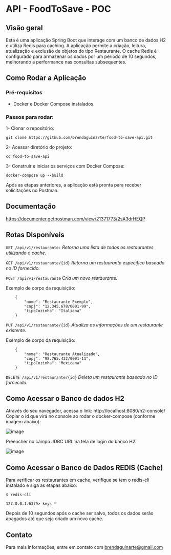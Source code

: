 # API - FoodToSave - POC

## Visão geral
Esta é uma aplicação Spring Boot que interage com um banco de dados H2 e utiliza Redis para caching. A aplicação permite a criação, leitura, atualização e exclusão de objetos do tipo Restaurante. O cache Redis é configurado para armazenar os dados por um período de 10 segundos, melhorando a performance nas consultas subsequentes.

## Como Rodar a Aplicação
### Pré-requisitos
* Docker e Docker Compose instalados.

### Passos para rodar:

1- Clonar o repositório:

    git clone https://github.com/brendaguinarte/food-to-save-api.git

2- Acessar diretório do projeto:
   
    cd food-to-save-api

3- Construir e iniciar os serviços com Docker Compose:

    docker-compose up --build

Após as etapas anteriores, a aplicação está pronta para receber solicitações no Postman.

## Documentação

https://documenter.getpostman.com/view/21371773/2sA3drHEQP

## Rotas Disponíveis

`GET /api/v1/restaurante:` _Retorna uma lista de todos os restaurantes utilizando o cache._

`GET /api/v1/restaurante/{id}` _Retorna um restaurante específico baseado no ID fornecido._

`POST /api/v1/restaurante` _Cria um novo restaurante._

Exemplo de corpo da requisição: 
    
        {
            "nome": "Restaurante Exemplo",
            "cnpj": "12.345.678/0001-99",
            "tipoCozinha": "Italiana"
        }
`PUT /api/v1/restaurante/{id}` _Atualiza as informações de um restaurante existente._

Exemplo de corpo da requisição: 
    
        {
            "nome": "Restaurante Atualizado",
            "cnpj": "98.765.432/0001-11",
            "tipoCozinha": "Mexicana"
        }

`DELETE /api/v1/restaurante/{id}` _Deleta um restaurante baseado no ID fornecido._

## Como Acessar o Banco de dados H2

Através do seu navegador, acessa o link: http://localhost:8080/h2-console/
Copiar o id que virá no console ao rodar o docker-compose (conforme imagem abaixo):

![image](https://github.com/brendaguinarte/food-to-save-api/assets/170212422/520455b5-7643-4726-afce-f049682866fe)


Preencher no campo JDBC URL na tela de login do banco H2:

![image](https://github.com/brendaguinarte/food-to-save-api/assets/170212422/9368573a-697b-400d-a7e0-9fec26e21c91)


## Como Acessar o Banco de Dados REDIS (Cache)

Para verificar os restaurantes em cache, verifique se tem o redis-cli instalado e siga as etapas abaixo:

`$ redis-cli`

`127.0.0.1:6379> keys *`

Depois de 10 segundos após o cache ser salvo, todos os dados serão apagados até que seja criado um novo cache.

## Contato
Para mais informações, entre em contato com brendaguinarte@gmail.com

